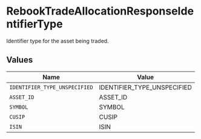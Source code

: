 # RebookTradeAllocationResponseIdentifierType

Identifier type for the asset being traded.


## Values

| Name                          | Value                         |
| ----------------------------- | ----------------------------- |
| `IDENTIFIER_TYPE_UNSPECIFIED` | IDENTIFIER_TYPE_UNSPECIFIED   |
| `ASSET_ID`                    | ASSET_ID                      |
| `SYMBOL`                      | SYMBOL                        |
| `CUSIP`                       | CUSIP                         |
| `ISIN`                        | ISIN                          |